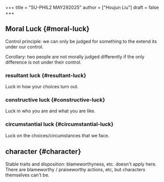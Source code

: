 +++
title = "SU-PHIL2 MAY292025"
author = ["Houjun Liu"]
draft = false
+++

## Moral Luck {#moral-luck}

Control principle: we can only be judged for something to the extend its under our control.

Corollary: two people are not morally judged differently if the only difference is not under their control.


### resultant luck {#resultant-luck}

Luck in how your choices turn out.


### constructive luck {#constructive-luck}

Luck in who you are and what you are like.


### circumstantial luck {#circumstantial-luck}

Luck on the choices/circumstances that we face.


## character {#character}

Stable traits and disposition: blameworthyness, etc. doesn't apply here. There are blameworthy / praiseworthy actions, etc, but characters themselves can't be.
